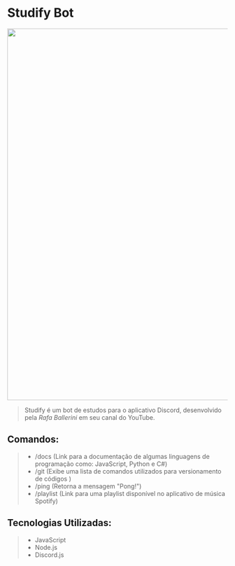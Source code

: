 # Studify Bot

<img src="https://cdn.discordapp.com/attachments/884155938985111702/1075930107014815824/bot.PNG" width="850px">

> Studify é um bot de estudos para o aplicativo Discord, desenvolvido pela <i>Rafa Ballerini</i> em seu canal do YouTube.

## Comandos:
> - /docs (Link para a documentação de algumas linguagens de programação como: JavaScript, Python e C#)
> - /git (Exibe uma lista de comandos utilizados para versionamento de códigos )
> - /ping (Retorna a mensagem "Pong!")
> - /playlist (Link para uma playlist disponível no aplicativo de música Spotify)

## Tecnologias Utilizadas:
> - JavaScript
> - Node.js
> - Discord.js

<br>